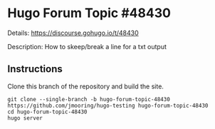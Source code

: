 # Hugo Forum Topic #48430

Details: <https://discourse.gohugo.io/t/48430>

Description: How to skeep/break a line for a txt output

## Instructions

Clone this branch of the repository and build the site.

```text
git clone --single-branch -b hugo-forum-topic-48430 https://github.com/jmooring/hugo-testing hugo-forum-topic-48430
cd hugo-forum-topic-48430
hugo server
```
